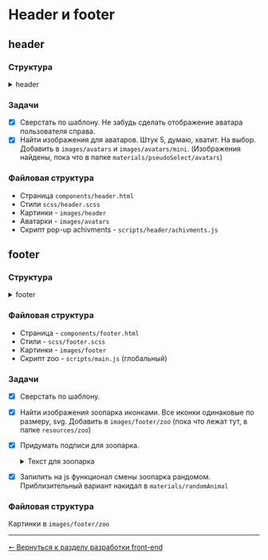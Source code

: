 # Header и footer
## header
### Структура 
<details>
<summary>header</summary>

```
header
  container
    header__inner
      header__logo (php - ссыл на главную)
        header__logo-img
        header__logo-text1
        header__logo-text2
      header__user
        header__user-img (php - смена аватара)
```

</details>

### Задачи
- [x] Сверстать по шаблону.
Не забудь сделать отображение аватара пользователя справа.
- [x] Найти изображения для аватаров. Штук 5, думаю, хватит. На выбор. Добавить в `images/avatars` и `images/avatars/mini`. (Изображения найдены, пока что в папке `materials/pseudoSelect/avatars`)
### Файловая структура
* Страница `components/header.html`
* Стили `scss/header.scss`
* Картинки - `images/header`
* Аватарки - `images/avatars`
* Скрипт pop-up achivments - `scripts/header/achivments.js`

## footer
### Структура
<details>
<summary>footer</summary>

```
footer
  container
    footer__inner
      footer__zoo - (скрипт js)
        footer__zoo-text
          footer__zoo-adjective
          footer__zoo-noun
        footer__zoo-img
```

</details>

### Файловая структура
* Страница - `components/footer.html`
* Стили - `scss/footer.scss`
* Картинки - `images/footer`
* Скрипт zoo - `scripts/main.js` (глобальный)

### Задачи
- [x] Сверстать по шаблону.
- [x] Найти изображения зоопарка иконками. Все иконки одинаковые по размеру, svg. Добавить в `images/footer/zoo` (пока что лежат тут, в папке `resources/zoo`)
- [x] Придумать подписи для зоопарка.
  	<details>
	<summary>Текст для зоопарка</summary>
  Все права защищает:

    * Всратый...
    * Упоротый...
    * Безбашенный...
    * Бездарный...
    * Обшторенный...
    * Отбитый...
    * Эротичный...
    * Мракобесный...
    *  Бездушный...
    * Цыганский...
    * Адский...
    * Клонированный...
  	
    </details>
- [x] Запилить на js функционал смены зоопарка рандомом. Приблизительный вариант накидал в `materials/randomAnimal`
### Файловая структура
Картинки в `images/footer/zoo`
***
[🠔 Вернуться к разделу разработки front-end](https://github.com/KirGenHeart/documentation/blob/main/front-end/front-end-dev.md)